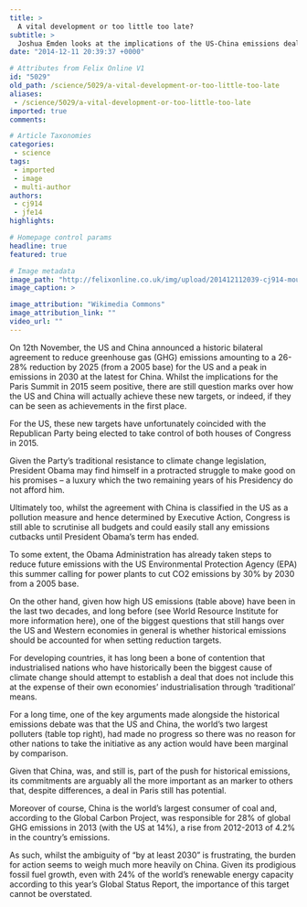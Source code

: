 ```yaml
---
title: >
  A vital development or too little too late?
subtitle: >
  Joshua Emden looks at the implications of the US-China emissions deal
date: "2014-12-11 20:39:37 +0000"

# Attributes from Felix Online V1
id: "5029"
old_path: /science/5029/a-vital-development-or-too-little-too-late
aliases:
 - /science/5029/a-vital-development-or-too-little-too-late
imported: true
comments:

# Article Taxonomies
categories:
 - science
tags:
 - imported
 - image
 - multi-author
authors:
 - cj914
 - jfe14
highlights:

# Homepage control params
headline: true
featured: true

# Image metadata
image_path: "http://felixonline.co.uk/img/upload/201412112039-cj914-mount_storm_power_plant,_areial2-copy.jpg"
image_caption: >

image_attribution: "Wikimedia Commons"
image_attribution_link: ""
video_url: ""
---
```


On 12th November, the US and China announced a historic bilateral agreement to reduce greenhouse gas (GHG) emissions amounting to a 26-28% reduction by 2025 (from a 2005 base) for the US and a peak in emissions in 2030 at the latest for China. Whilst the implications for the Paris Summit in 2015 seem positive, there are still question marks over how the US and China will actually achieve these new targets, or indeed, if they can be seen as achievements in the first place.

For the US, these new targets have unfortunately coincided with the Republican Party being elected to take control of both houses of Congress in 2015.

Given the Party’s traditional resistance to climate change legislation, President Obama may find himself in a protracted struggle to make good on his promises – a luxury which the two remaining years of his Presidency do not afford him.

Ultimately too, whilst the agreement with China is classified in the US as a pollution measure and hence determined by Executive Action, Congress is still able to scrutinise all budgets and could easily stall any emissions cutbacks until President Obama’s term has ended.

To some extent, the Obama Administration has already taken steps to reduce future emissions with the US Environmental Protection Agency (EPA) this summer calling for power plants to cut CO2 emissions by 30% by 2030 from a 2005 base.

On the other hand, given how high US emissions (table above) have been in the last two decades, and long before (see World Resource Institute for more information here), one of the biggest questions that still hangs over the US and Western economies in general is whether historical emissions should be accounted for when setting reduction targets.

For developing countries, it has long been a bone of contention that industrialised nations who have historically been the biggest cause of climate change should attempt to establish a deal that does not include this at the expense of their own economies’ industrialisation through ‘traditional’ means.

For a long time, one of the key arguments made alongside the historical emissions debate was that the US and China, the world’s two largest polluters (table top right), had made no progress so there was no reason for other nations to take the initiative as any action would have been marginal by comparison.

Given that China, was, and still is, part of the push for historical emissions, its commitments are arguably all the more important as an marker to others that, despite differences, a deal in Paris still has potential.

Moreover of course, China is the world’s largest consumer of coal and, according to the Global Carbon Project, was responsible for 28% of global GHG emissions in 2013 (with the US at 14%), a rise from 2012-2013 of 4.2% in the country’s emissions.

As such, whilst the ambiguity of “by at least 2030” is frustrating, the burden for action seems to weigh much more heavily on China. Given its prodigious fossil fuel growth, even with 24% of the world’s renewable energy capacity according to this year’s Global Status Report, the importance of this target cannot be overstated.
